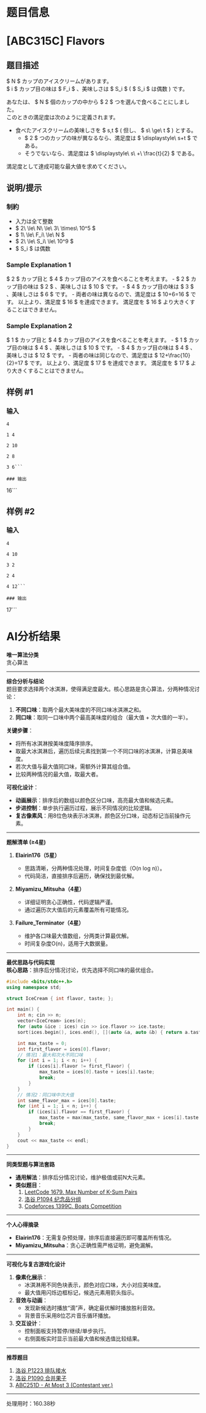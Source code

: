# 题目信息

# [ABC315C] Flavors

## 题目描述

[problemUrl]: https://atcoder.jp/contests/abc315/tasks/abc315_c

$ N $ カップのアイスクリームがあります。  
 $ i $ カップ目の味は $ F_i $ 、美味しさは $ S_i $ ( $ S_i $ は偶数 ) です。

あなたは、 $ N $ 個のカップの中から $ 2 $ つを選んで食べることにしました。  
 このときの満足度は次のように定義されます。

- 食べたアイスクリームの美味しさを $ s,t $ ( 但し、 $ s\ \ge\ t $ ) とする。
  - $ 2 $ つのカップの味が異なるなら、満足度は $ \displaystyle\ s+t $ である。
  - そうでないなら、満足度は $ \displaystyle\ s\ +\ \frac{t}{2} $ である。
 
満足度として達成可能な最大値を求めてください。

## 说明/提示

### 制約

- 入力は全て整数
- $ 2\ \le\ N\ \le\ 3\ \times\ 10^5 $
- $ 1\ \le\ F_i\ \le\ N $
- $ 2\ \le\ S_i\ \le\ 10^9 $
- $ S_i $ は偶数
 
### Sample Explanation 1

$ 2 $ カップ目と $ 4 $ カップ目のアイスを食べることを考えます。 - $ 2 $ カップ目の味は $ 2 $ 、美味しさは $ 10 $ です。 - $ 4 $ カップ目の味は $ 3 $ 、美味しさは $ 6 $ です。 - 両者の味は異なるので、満足度は $ 10+6=16 $ です。 以上より、満足度 $ 16 $ を達成できます。 満足度を $ 16 $ より大きくすることはできません。

### Sample Explanation 2

$ 1 $ カップ目と $ 4 $ カップ目のアイスを食べることを考えます。 - $ 1 $ カップ目の味は $ 4 $ 、美味しさは $ 10 $ です。 - $ 4 $ カップ目の味は $ 4 $ 、美味しさは $ 12 $ です。 - 両者の味は同じなので、満足度は $ 12+\frac{10}{2}=17 $ です。 以上より、満足度 $ 17 $ を達成できます。 満足度を $ 17 $ より大きくすることはできません。

## 样例 #1

### 输入

```
4

1 4

2 10

2 8

3 6```

### 输出

```
16```

## 样例 #2

### 输入

```
4

4 10

3 2

2 4

4 12```

### 输出

```
17```

# AI分析结果



**唯一算法分类**  
贪心算法

---

**综合分析与结论**  
题目要求选择两个冰淇淋，使得满足度最大。核心思路是贪心算法，分两种情况讨论：  
1. **不同口味**：取两个最大美味度的不同口味冰淇淋之和。  
2. **同口味**：取同一口味中两个最高美味度的组合（最大值 + 次大值的一半）。  

**关键步骤**：  
- 将所有冰淇淋按美味度降序排序。  
- 取最大冰淇淋后，遍历后续元素找到第一个不同口味的冰淇淋，计算总美味度。  
- 若次大值与最大值同口味，需额外计算其组合值。  
- 比较两种情况的最大值，取最大者。  

**可视化设计**：  
- **动画展示**：排序后的数组以颜色区分口味，高亮最大值和候选元素。  
- **步进控制**：单步执行遍历过程，展示不同情况的比较逻辑。  
- **复古像素风**：用8位色块表示冰淇淋，颜色区分口味，动态标记当前操作元素。  

---

**题解清单 (≥4星)**  
1. **Elairin176（5星）**  
   - 思路清晰，分两种情况处理，时间复杂度低（O(n log n)）。  
   - 代码简洁，直接排序后遍历，确保找到最优解。  

2. **Miyamizu_Mitsuha（4星）**  
   - 详细证明贪心正确性，代码逻辑严谨。  
   - 通过遍历次大值后的元素覆盖所有可能情况。  

3. **Failure_Terminator（4星）**  
   - 维护各口味最大值数组，分两类计算最优解。  
   - 时间复杂度O(n)，适用于大数据量。  

---

**最优思路与代码实现**  
**核心思路**：排序后分情况讨论，优先选择不同口味的最优组合。  
```cpp
#include <bits/stdc++.h>
using namespace std;

struct IceCream { int flavor, taste; };

int main() {
    int n; cin >> n;
    vector<IceCream> ices(n);
    for (auto &ice : ices) cin >> ice.flavor >> ice.taste;
    sort(ices.begin(), ices.end(), [](auto &a, auto &b) { return a.taste > b.taste; });

    int max_taste = 0;
    int first_flavor = ices[0].flavor;
    // 情况1：最大和次大不同口味
    for (int i = 1; i < n; i++) {
        if (ices[i].flavor != first_flavor) {
            max_taste = ices[0].taste + ices[i].taste;
            break;
        }
    }
    // 情况2：同口味中次大值
    int same_flavor_max = ices[0].taste;
    for (int i = 1; i < n; i++) {
        if (ices[i].flavor == first_flavor) {
            max_taste = max(max_taste, same_flavor_max + ices[i].taste / 2);
            break;
        }
    }
    cout << max_taste << endl;
}
```

---

**同类型题与算法套路**  
- **通用解法**：排序后分情况讨论，维护极值或前N大元素。  
- **类似题目**：  
  1. [LeetCode 1679. Max Number of K-Sum Pairs](https://leetcode.com/problems/max-number-of-k-sum-pairs/)  
  2. [洛谷 P1094 纪念品分组](https://www.luogu.com.cn/problem/P1094)  
  3. [Codeforces 1399C. Boats Competition](https://codeforces.com/problemset/problem/1399/C)  

---

**个人心得摘录**  
- **Elairin176**：无需复杂预处理，排序后直接遍历即可覆盖所有情况。  
- **Miyamizu_Mitsuha**：贪心正确性需严格证明，避免漏解。  

---

**可视化与复古游戏化设计**  
1. **像素化展示**：  
   - 冰淇淋用不同色块表示，颜色对应口味，大小对应美味度。  
   - 最大值用闪烁边框标记，候选元素用箭头指示。  
2. **音效与动画**：  
   - 发现新候选时播放“滴”声，确定最优解时播放胜利音效。  
   - 背景音乐采用8位芯片音乐循环播放。  
3. **交互设计**：  
   - 控制面板支持暂停/继续/单步执行。  
   - 右侧面板实时显示当前最大值和候选值比较结果。  

---

**推荐题目**  
1. [洛谷 P1223 排队接水](https://www.luogu.com.cn/problem/P1223)  
2. [洛谷 P1090 合并果子](https://www.luogu.com.cn/problem/P1090)  
3. [ABC251D - At Most 3 (Contestant ver.)](https://atcoder.jp/contests/abc251/tasks/abc251_d)

---
处理用时：160.38秒
